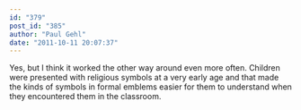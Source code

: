 ```yaml
---
id: "379"
post_id: "385"
author: "Paul Gehl"
date: "2011-10-11 20:07:37"
---
```

Yes, but I think it worked the other way around even more often. Children were presented with religious symbols at a very early age and that made the kinds of symbols in formal emblems easier for them to understand when they encountered them in the classroom.
